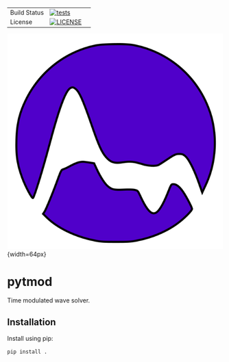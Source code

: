 


|  |  | |
|-----------|-----------------|-----------------|
| Build Status | [![tests](https://img.shields.io/github/actions/workflow/status/benvial/pytmod/test.yml?label=tests&style=for-the-badge)](https://github.com/benvial/pytmod/actions) | |
| License | [![LICENSE](https://img.shields.io/badge/license-GPLv3-blue?color=aec2ff&logo=open-access&logoColor=aec2ff&style=for-the-badge)](https://github.com/benvial/pytmod/blob/main/LICENSE.txt) | |



![](doc/_static/pytmod.svg){width=64px}


# pytmod

Time modulated wave solver.


## Installation

Install using pip:

```bash
pip install .
```
